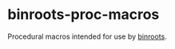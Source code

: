 # binroots-proc-macros
Procedural macros intended for use by [binroots](https://crates.io/binroots).